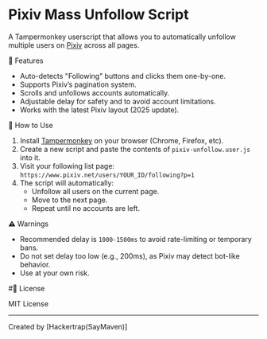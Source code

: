 # Pixiv Mass Unfollow Script

A Tampermonkey userscript that allows you to automatically unfollow multiple users on [Pixiv](https://www.pixiv.net/) across all pages.

🔧 Features

- Auto-detects "Following" buttons and clicks them one-by-one.
- Supports Pixiv’s pagination system.
- Scrolls and unfollows accounts automatically.
- Adjustable delay for safety and to avoid account limitations.
- Works with the latest Pixiv layout (2025 update).

🚀 How to Use

1. Install [Tampermonkey](https://www.tampermonkey.net/) on your browser (Chrome, Firefox, etc).
2. Create a new script and paste the contents of `pixiv-unfollow.user.js` into it.
3. Visit your following list page:  
   `https://www.pixiv.net/users/YOUR_ID/following?p=1`
4. The script will automatically:
   - Unfollow all users on the current page.
   - Move to the next page.
   - Repeat until no accounts are left.

⚠️ Warnings

- Recommended delay is `1000-1500ms` to avoid rate-limiting or temporary bans.
- Do not set delay too low (e.g., 200ms), as Pixiv may detect bot-like behavior.
- Use at your own risk.

#📄 License

MIT License

---

Created by [Hackertrap(SayMaven)]
